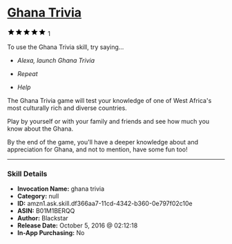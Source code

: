 # [Ghana Trivia](http://alexa.amazon.com/#skills/amzn1.ask.skill.df366aa7-11cd-4342-b360-0e797f02c10e)
![5 stars](../../images/ic_star_black_18dp_1x.png)![5 stars](../../images/ic_star_black_18dp_1x.png)![5 stars](../../images/ic_star_black_18dp_1x.png)![5 stars](../../images/ic_star_black_18dp_1x.png)![5 stars](../../images/ic_star_black_18dp_1x.png) 1

To use the Ghana Trivia skill, try saying...

* *Alexa, launch Ghana Trivia*

* *Repeat*

* *Help*

The Ghana Trivia game will test your knowledge of one of West Africa's most culturally rich and diverse countries. 

Play by yourself or with your family and friends and see how much you know about the Ghana.

By the end of the game, you'll have a deeper knowledge about and appreciation for Ghana, and not to mention, have some fun too!

***

### Skill Details

* **Invocation Name:** ghana trivia
* **Category:** null
* **ID:** amzn1.ask.skill.df366aa7-11cd-4342-b360-0e797f02c10e
* **ASIN:** B01M1BERQQ
* **Author:** Blackstar
* **Release Date:** October 5, 2016 @ 02:12:18
* **In-App Purchasing:** No
